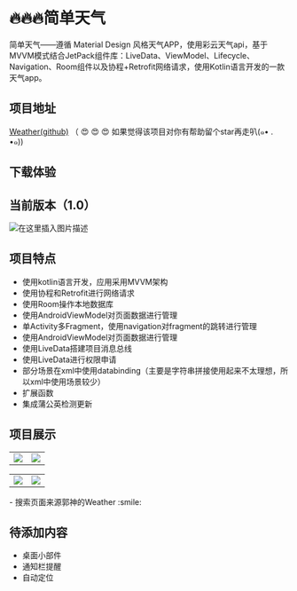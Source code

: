 # 🔥🔥🔥简单天气
简单天气——遵循 Material Design 风格天气APP，使用彩云天气api，基于MVVM模式结合JetPack组件库：LiveData、ViewModel、Lifecycle、Navigation、Room组件以及协程+Retrofit网络请求，使用Kotlin语言开发的一款天气app。
## 项目地址
[Weather(github)](https://github.com/wangjianxiandev/Weather) （ :heart_eyes: :heart_eyes: :heart_eyes: 如果觉得该项目对你有帮助留个star再走叭(๑• . •๑))

## 下载体验
## 当前版本（1.0）
![在这里插入图片描述](https://img-blog.csdnimg.cn/20200623132801151.png#pic_center)
## 项目特点
- 使用kotlin语言开发，应用采用MVVM架构
- 使用协程和Retrofit进行网络请求
- 使用Room操作本地数据库
- 使用AndroidViewModel对页面数据进行管理
- 单Activity多Fragment，使用navigation对fragment的跳转进行管理
- 使用AndroidViewModel对页面数据进行管理
- 使用LiveData搭建项目消息总线
- 使用LiveData进行权限申请
- 部分场景在xml中使用databinding（主要是字符串拼接使用起来不太理想，所以xml中使用场景较少）
- 扩展函数
- 集成蒲公英检测更新


## 项目展示

<table>
    <tr>
        <td><center><img src="https://img-blog.csdnimg.cn/20200623125840469.jpg?x-oss-process=image/watermark,type_ZmFuZ3poZW5naGVpdGk,shadow_10,text_aHR0cHM6Ly9ibG9nLmNzZG4ubmV0L3FxXzM5NDI0MTQz,size_16,color_FFFFFF,t_70"></center></td>
        <td><center><img src="https://img-blog.csdnimg.cn/20200623125840422.jpg?x-oss-process=image/watermark,type_ZmFuZ3poZW5naGVpdGk,shadow_10,text_aHR0cHM6Ly9ibG9nLmNzZG4ubmV0L3FxXzM5NDI0MTQz,size_16,color_FFFFFF,t_70"></center></td>
    </tr>
</table>
<table>
    <tr>
        <td><center><img src="https://img-blog.csdnimg.cn/20200623125840463.jpg?x-oss-process=image/watermark,type_ZmFuZ3poZW5naGVpdGk,shadow_10,text_aHR0cHM6Ly9ibG9nLmNzZG4ubmV0L3FxXzM5NDI0MTQz,size_16,color_FFFFFF,t_70"></center></td>
        <td><center><img src="https://img-blog.csdnimg.cn/20200623125840348.jpg?x-oss-process=image/watermark,type_ZmFuZ3poZW5naGVpdGk,shadow_10,text_aHR0cHM6Ly9ibG9nLmNzZG4ubmV0L3FxXzM5NDI0MTQz,size_16,color_FFFFFF,t_70"></center></td>
    </tr>
</table>
- 搜索页面来源郭神的Weather :smile:

## 待添加内容

- 桌面小部件
- 通知栏提醒
- 自动定位